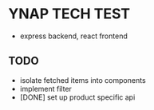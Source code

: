 # YNAP TECH TEST
- express backend, react frontend

## TODO
- isolate fetched items into components
- implement filter
- [DONE] set up product specific api